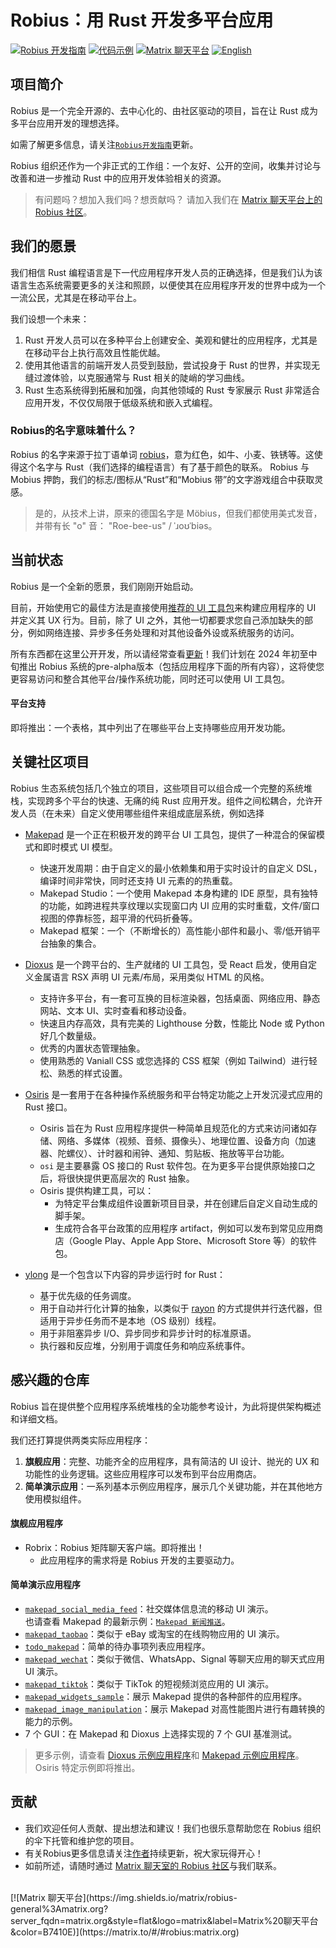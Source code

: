 # Robius：用 Rust 开发多平台应用

[![Robius 开发指南](https://img.shields.io/badge/阅读-Robius_开发指南-blueviolet)](https://project-robius.github.io/book/)
[![代码示例](https://img.shields.io/badge/阅读-代码示例-brightgreen)](#感兴趣的仓库)
[![Matrix 聊天平台](https://img.shields.io/matrix/robius-general%3Amatrix.org?server_fqdn=matrix.org&style=flat&logo=matrix&label=Matrix%20聊天平台&color=B7410E)](https://matrix.to/#/#robius:matrix.org)
[![English](https://img.shields.io/badge/English-🇺🇸-f2f2f2)](https://github.com/project-robius/.github/blob/main/profile/README.md)

## 项目简介

Robius 是一个完全开源的、去中心化的、由社区驱动的项目，旨在让 Rust 成为多平台应用开发的理想选择。  

如需了解更多信息，请关注[`Robius开发指南`]更新。

Robius 组织还作为一个非正式的工作组：一个友好、公开的空间，收集并讨论与改善和进一步推动 Rust 中的应用开发体验相关的资源。  

> 有问题吗？想加入我们吗？想贡献吗？
> 请加入我们在 [Matrix 聊天平台上的 Robius 社区](https://matrix.to/#/#robius:matrix.org)。

## 我们的愿景

我们相信 Rust 编程语言是下一代应用程序开发人员的正确选择，但是我们认为该语言生态系统需要更多的关注和照顾，以便使其在应用程序开发的世界中成为一个一流公民，尤其是在移动平台上。  

我们设想一个未来：  
1. Rust 开发人员可以在多种平台上创建安全、美观和健壮的应用程序，尤其是在移动平台上执行高效且性能优越。  
2. 使用其他语言的前端开发人员受到鼓励，尝试投身于 Rust 的世界，并实现无缝过渡体验，以克服通常与 Rust 相关的陡峭的学习曲线。  
3. Rust 生态系统得到拓展和加强，向其他领域的 Rust 专家展示 Rust 非常适合应用开发，不仅仅局限于低级系统和嵌入式编程。


### Robius的名字意味着什么？

Robius 的名字来源于拉丁语单词 [robius](http://latin-dictionary.net/definition/33662/robius-robia-robium)，意为红色，如牛、小麦、铁锈等。这使得这个名字与 Rust（我们选择的编程语言）有了基于颜色的联系。
Robius 与 Mobius 押韵，我们的标志/图标从“Rust”和“Mobius 带”的文字游戏组合中获取灵感。

> 是的，从技术上讲，原来的德国名字是 Möbius，但我们都使用美式发音，并带有长 "o" 音： "Roe-bee-us" / ˈɹoʊˈbiəs。


## 当前状态

Robius 是一个全新的愿景，我们刚刚开始启动。

目前，开始使用它的最佳方法是直接使用[推荐的 UI 工具包](#关键社区项目)来构建应用程序的 UI 并定义其 UX 行为。目前，除了 UI 之外，其他一切都要求您自己添加缺失的部分，例如网络连接、异步多任务处理和对其他设备外设或系统服务的访问。

所有东西都在这里公开开发，所以请经常查看[更新](https://github.com/project-robius/.github/blob/main/profile/README.md)！我们计划在 2024 年初至中旬推出 Robius 系统的pre-alpha版本（包括应用程序下面的所有内容），这将使您更容易访问和整合其他平台/操作系统功能，同时还可以使用 UI 工具包。

#### 平台支持  
即将推出：一个表格，其中列出了在哪些平台上支持哪些应用开发功能。


## 关键社区项目

Robius 生态系统包括几个独立的项目，这些项目可以组合成一个完整的系统堆栈，实现跨多个平台的快速、无痛的纯 Rust 应用开发。组件之间松耦合，允许开发人员（在未来）自定义使用哪些组件来组成底层系统，例如选择

* [Makepad] 是一个正在积极开发的跨平台 UI 工具包，提供了一种混合的保留模式和即时模式 UI 模型。
    - 快速开发周期：由于自定义的最小依赖集和用于实时设计的自定义 DSL，编译时间非常快，同时还支持 UI 元素的的热重载。
    - Makepad Studio：一个使用 Makepad 本身构建的 IDE 原型，具有独特的功能，如跨进程共享纹理以实现窗口内 UI 应用的实时重载，文件/窗口视图的停靠标签，超平滑的代码折叠等。
    - Makepad 框架：一个（不断增长的）高性能小部件和最小、零/低开销平台抽象的集合。

* [Dioxus] 是一个跨平台的、生产就绪的 UI 工具包，受 React 启发，使用自定义金属语言 RSX 声明 UI 元素/布局，采用类似 HTML 的风格。
    - 支持许多平台，有一套可互换的目标渲染器，包括桌面、网络应用、静态网站、文本 UI、实时查看和移动设备。
    - 快速且内存高效，具有完美的 Lighthouse 分数，性能比 Node 或 Python 好几个数量级。
    - 优秀的内置状态管理抽象。
    - 使用熟悉的 Vaniall CSS 或您选择的 CSS 框架（例如 Tailwind）进行轻松、熟悉的样式设置。

* [Osiris] 是一套用于在各种操作系统服务和平台特定功能之上开发沉浸式应用的 Rust 接口。
    - Osiris 旨在为 Rust 应用程序提供一种简单且规范化的方式来访问诸如存储、网络、多媒体（视频、音频、摄像头）、地理位置、设备方向（加速器、陀螺仪）、计时器和闹钟、通知、剪贴板、拖放等平台功能。
    - `osi` 是主要暴露 OS 接口的 Rust 软件包。在为更多平台提供原始接口之后，将很快提供更高层次的 Rust 抽象。
    - Osiris 提供构建工具，可以：  
        - 为特定平台集成组件设置新项目目录，并在创建后自定义自动生成的脚手架。  
        - 生成符合各平台政策的应用程序 artifact，例如可以发布到常见应用商店（Google Play、Apple App Store、Microsoft Store 等）的软件包。

* [ylong] 是一个包含以下内容的异步运行时 for Rust：  
    - 基于优先级的任务调度。  
    - 用于自动并行化计算的抽象，以类似于 [rayon] 的方式提供并行迭代器，但适用于异步任务而不是本地（OS 级别）线程。  
    - 用于非阻塞异步 I/O、异步同步和异步计时的标准原语。  
    - 执行器和反应堆，分别用于调度任务和响应系统事件。


## 感兴趣的仓库  

Robius 旨在提供整个应用程序系统堆栈的全功能参考设计，为此将提供架构概述和详细文档。  

我们还打算提供两类实际应用程序：  
1. **旗舰应用**：完整、功能齐全的应用程序，具有简洁的 UI 设计、抛光的 UX 和功能性的业务逻辑。这些应用程序可以发布到平台应用商店。  
2. **简单演示应用**：一系列基本示例应用程序，展示几个关键功能，并在其他地方使用模拟组件。

#### 旗舰应用程序  
* Robrix：Robius 矩阵聊天客户端。即将推出！  
    - 此应用程序的需求将是 Robius 开发的主要驱动力。

#### 简单演示应用程序  

* [`makepad_social_media_feed`]：社交媒体信息流的移动 UI 演示。  
也请查看 Makepad 的最新示例：[`Makepad 新闻推送`]。  
* [`makepad_taobao`]：类似于 eBay 或淘宝的在线购物应用的 UI 演示。  
* [`todo_makepad`]：简单的待办事项列表应用程序。  
* [`makepad_wechat`]：类似于微信、WhatsApp、Signal 等聊天应用的聊天式应用 UI 演示。  
* [`makepad_tiktok`]：类似于 TikTok 的短视频浏览应用的 UI 演示。  
* [`makepad_widgets_sample`]：展示 Makepad 提供的各种部件的应用程序。  
* [`makepad_image_manipulation`]：展示 Makepad 对高性能图片进行有趣转换的能力的示例。  
* 7 个 GUI：在 Makepad 和 Dioxus 上选择实现的 7 个 GUI 基准测试。  

> 更多示例，请查看 [Dioxus 示例应用程序](https://github.com/DioxusLabs/example-projects)和 [Makepad 示例应用程序](https://github.com/makepad/makepad/tree/master/examples)。Osiris 特定示例即将推出。

## 贡献  

* 我们欢迎任何人贡献、提出想法和建议！我们也很乐意帮助您在 Robius 组织的伞下托管和维护您的项目。  
* 有关Robius更多信息请关注[作者](https://github.com/project-robius/.github/blob/main/profile/README.md)持续更新，祝大家玩得开心！
* 如前所述，请随时通过 [Matrix 聊天室的 Robius 社区](https://matrix.to/#/#robius:matrix.org)与我们联系。
<br>
[![Matrix 聊天平台](https://img.shields.io/matrix/robius-general%3Amatrix.org?server_fqdn=matrix.org&style=flat&logo=matrix&label=Matrix%20聊天平台&color=B7410E)](https://matrix.to/#/#robius:matrix.org)



<!-- Links below -->
[`Robius开发指南`]: https://project-robius.github.io/book/
[robius_book]: https://project-robius.github.io/book/
[Makepad]: https://makepad.nl/
[Makepad_github]: https://github.com/makepad/makepad
[Dioxus]: https://dioxuslabs.com/
[Dioxus_github]: https://github.com/DioxusLabs/dioxus
[Osiris]: https://github.com/osiris-apis
[ylong]: https://gitee.com/openharmony/commonlibrary_rust_ylong_runtime
[rayon]: https://crates.io/crates/rayon

[`makepad_social_media_feed`]: https://github.com/project-robius/makepad_social_media_feed
[`makepad_widgets_sample`]: https://github.com/project-robius/makepad_widgets_sample
[`makepad_taobao`]: https://github.com/project-robius/makepad_taobao
[`makepad_wechat`]: https://github.com/project-robius/makepad_wechat
[`todo_makepad`]: https://github.com/project-robius/todo_makepad
[`makepad_tiktok`]: https://github.com/project-robius/makepad_tiktok
[`makepad_image_manipulation`]: https://github.com/project-robius/makepad_image_manipulation
[`Makepad 新闻推送`]: https://github.com/makepad/makepad/tree/master/examples/news_feed
